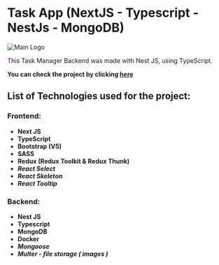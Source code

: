 # Task App (NextJS - Typescript - NestJs - MongoDB)

![Main Logo](https://raw.githubusercontent.com/Miguel-A-Jara/todo-nextjs-bootstrap/0b5fb9fc48da4c3f8953c4c9089f3665e633dfb1/Fullstack_Next_Nest_Typescript_MongoDb.png)

This Task Manager Backend was made with Nest JS, using TypeScript.

**You can check the project by clicking [here](https://fullstack-nextjs-typescript.vercel.app/)**

## **List of Technologies used for the project:**

### Frontend:
  - **Next JS**
  - **TypeScript**
  - **Bootstrap (V5)**
  - **SASS**
  - **Redux (Redux Toolkit & Redux Thunk)**
  - _**React Select**_
  - _**React Skeleton**_
  - _**React Tooltip**_

### Backend: 
  - **Nest JS**
  - **Typescript**
  - **MongoDB**
  - **Docker**
  - _**Mongoose**_
  - _**Multer - file storage ( images )**_
